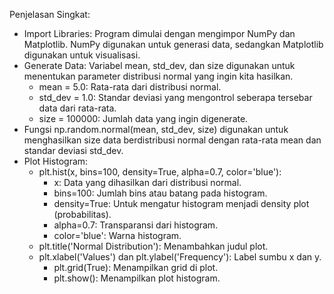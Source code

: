 Penjelasan Singkat:
- Import Libraries: Program dimulai dengan mengimpor NumPy dan Matplotlib. NumPy digunakan untuk generasi data, sedangkan Matplotlib digunakan untuk visualisasi.
- Generate Data: Variabel mean, std_dev, dan size digunakan untuk menentukan parameter distribusi normal yang ingin kita hasilkan.
  - mean = 5.0: Rata-rata dari distribusi normal.
  - std_dev = 1.0: Standar deviasi yang mengontrol seberapa tersebar data dari rata-rata.
  - size = 100000: Jumlah data yang ingin digenerate.
- Fungsi np.random.normal(mean, std_dev, size) digunakan untuk menghasilkan size data berdistribusi normal dengan rata-rata mean dan standar deviasi std_dev.
- Plot Histogram:
  - plt.hist(x, bins=100, density=True, alpha=0.7, color='blue'):
    - x: Data yang dihasilkan dari distribusi normal.
    - bins=100: Jumlah bins atau batang pada histogram.
    - density=True: Untuk mengatur histogram menjadi density plot (probabilitas).
    - alpha=0.7: Transparansi dari histogram.
    - color='blue': Warna histogram.
  - plt.title('Normal Distribution'): Menambahkan judul plot.
  - plt.xlabel('Values') dan plt.ylabel('Frequency'): Label sumbu x dan y.
    - plt.grid(True): Menampilkan grid di plot.
    - plt.show(): Menampilkan plot histogram.
